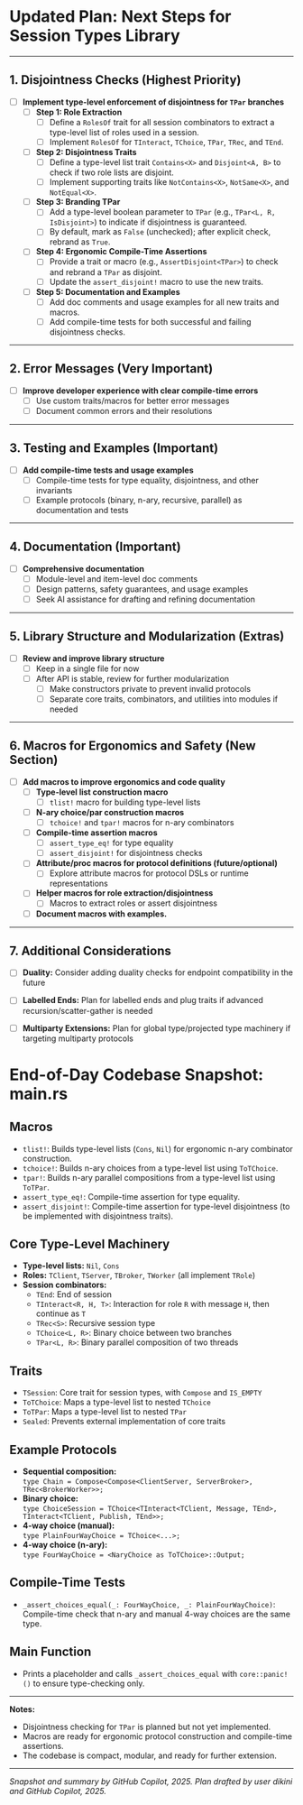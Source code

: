 # Updated Plan: Next Steps for Session Types Library

---

## 1. Disjointness Checks (**Highest Priority**)
- [ ] **Implement type-level enforcement of disjointness for `TPar` branches**
    - [ ] **Step 1: Role Extraction**
        - [ ] Define a `RolesOf` trait for all session combinators to extract a type-level list of roles used in a session.
        - [ ] Implement `RolesOf` for `TInteract`, `TChoice`, `TPar`, `TRec`, and `TEnd`.
    - [ ] **Step 2: Disjointness Traits**
        - [ ] Define a type-level list trait `Contains<X>` and `Disjoint<A, B>` to check if two role lists are disjoint.
        - [ ] Implement supporting traits like `NotContains<X>`, `NotSame<X>`, and `NotEqual<X>`.
    - [ ] **Step 3: Branding TPar**
        - [ ] Add a type-level boolean parameter to `TPar` (e.g., `TPar<L, R, IsDisjoint>`) to indicate if disjointness is guaranteed.
        - [ ] By default, mark as `False` (unchecked); after explicit check, rebrand as `True`.
    - [ ] **Step 4: Ergonomic Compile-Time Assertions**
        - [ ] Provide a trait or macro (e.g., `AssertDisjoint<TPar>`) to check and rebrand a `TPar` as disjoint.
        - [ ] Update the `assert_disjoint!` macro to use the new traits.
    - [ ] **Step 5: Documentation and Examples**
        - [ ] Add doc comments and usage examples for all new traits and macros.
        - [ ] Add compile-time tests for both successful and failing disjointness checks.

---

## 2. Error Messages (**Very Important**)
- [ ] **Improve developer experience with clear compile-time errors**
    - [ ] Use custom traits/macros for better error messages
    - [ ] Document common errors and their resolutions

---

## 3. Testing and Examples (**Important**) 
- [ ] **Add compile-time tests and usage examples**
    - [ ] Compile-time tests for type equality, disjointness, and other invariants
    - [ ] Example protocols (binary, n-ary, recursive, parallel) as documentation and tests

---

## 4. Documentation (**Important**)
- [ ] **Comprehensive documentation**
    - [ ] Module-level and item-level doc comments
    - [ ] Design patterns, safety guarantees, and usage examples
    - [ ] Seek AI assistance for drafting and refining documentation

---

## 5. Library Structure and Modularization (**Extras**)
- [ ] **Review and improve library structure**
    - [ ] Keep in a single file for now
    - [ ] After API is stable, review for further modularization
        - [ ] Make constructors private to prevent invalid protocols
        - [ ] Separate core traits, combinators, and utilities into modules if needed

---

## 6. Macros for Ergonomics and Safety (**New Section**)
- [ ] **Add macros to improve ergonomics and code quality**
    - [ ] **Type-level list construction macro**
        - [ ] `tlist!` macro for building type-level lists
    - [ ] **N-ary choice/par construction macros**
        - [ ] `tchoice!` and `tpar!` macros for n-ary combinators
    - [ ] **Compile-time assertion macros**
        - [ ] `assert_type_eq!` for type equality
        - [ ] `assert_disjoint!` for disjointness checks
    - [ ] **Attribute/proc macros for protocol definitions (future/optional)**
        - [ ] Explore attribute macros for protocol DSLs or runtime representations
    - [ ] **Helper macros for role extraction/disjointness**
        - [ ] Macros to extract roles or assert disjointness
    - [ ] **Document macros with examples.**

---

## 7. Additional Considerations
- [ ] **Duality:** Consider adding duality checks for endpoint compatibility in the future
- [ ] **Labelled Ends:** Plan for labelled ends and plug traits if advanced recursion/scatter-gather is needed
- [ ] **Multiparty Extensions:** Plan for global type/projected type machinery if targeting multiparty protocols


# End-of-Day Codebase Snapshot: main.rs

## Macros

- `tlist!`: Builds type-level lists (`Cons`, `Nil`) for ergonomic n-ary combinator construction.
- `tchoice!`: Builds n-ary choices from a type-level list using `ToTChoice`.
- `tpar!`: Builds n-ary parallel compositions from a type-level list using `ToTPar`.
- `assert_type_eq!`: Compile-time assertion for type equality.
- `assert_disjoint!`: Compile-time assertion for type-level disjointness (to be implemented with disjointness traits).

## Core Type-Level Machinery

- **Type-level lists:** `Nil`, `Cons`
- **Roles:** `TClient`, `TServer`, `TBroker`, `TWorker` (all implement `TRole`)
- **Session combinators:**
  - `TEnd`: End of session
  - `TInteract<R, H, T>`: Interaction for role `R` with message `H`, then continue as `T`
  - `TRec<S>`: Recursive session type
  - `TChoice<L, R>`: Binary choice between two branches
  - `TPar<L, R>`: Binary parallel composition of two threads

## Traits

- `TSession`: Core trait for session types, with `Compose` and `IS_EMPTY`
- `ToTChoice`: Maps a type-level list to nested `TChoice`
- `ToTPar`: Maps a type-level list to nested `TPar`
- `Sealed`: Prevents external implementation of core traits

## Example Protocols

- **Sequential composition:**  
  `type Chain = Compose<Compose<ClientServer, ServerBroker>, TRec<BrokerWorker>>;`
- **Binary choice:**  
  `type ChoiceSession = TChoice<TInteract<TClient, Message, TEnd>, TInteract<TClient, Publish, TEnd>>;`
- **4-way choice (manual):**  
  `type PlainFourWayChoice = TChoice<...>;`
- **4-way choice (n-ary):**  
  `type FourWayChoice = <NaryChoice as ToTChoice>::Output;`

## Compile-Time Tests

- `_assert_choices_equal(_: FourWayChoice, _: PlainFourWayChoice)`:  
  Compile-time check that n-ary and manual 4-way choices are the same type.

## Main Function

- Prints a placeholder and calls `_assert_choices_equal` with `core::panic!()` to ensure type-checking only.

---

**Notes:**
- Disjointness checking for `TPar` is planned but not yet implemented.
- Macros are ready for ergonomic protocol construction and compile-time assertions.
- The codebase is compact, modular, and ready for further extension.

---

*Snapshot and summary by GitHub Copilot, 2025.*
*Plan drafted by user dikini and GitHub Copilot, 2025.*